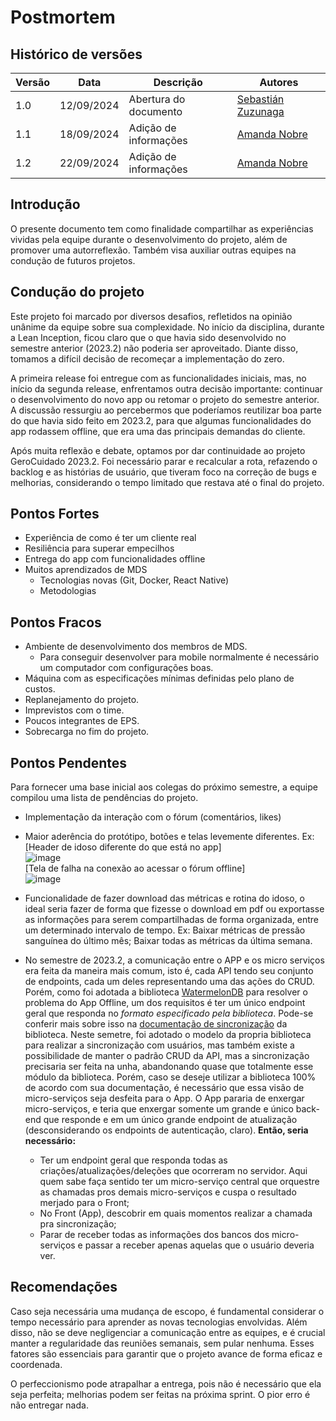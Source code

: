 # Postmortem 

## Histórico de versões

| Versão | Data       | Descrição             | Autores     |
| ------ | ---------- | --------------------- | ----------- |
| 1.0    | 12/09/2024 | Abertura do documento | [Sebastián Zuzunaga](https://github.com/sebazac332) |
| 1.1    | 18/09/2024 | Adição de informações | [Amanda Nobre](https://github.com/AmandaNbr) |
| 1.2    | 22/09/2024 | Adição de informações | [Amanda Nobre](https://github.com/AmandaNbr) |

## Introdução

O presente documento tem como finalidade compartilhar as experiências vividas pela equipe durante o desenvolvimento do projeto, além de promover uma autorreflexão. Também visa auxiliar outras equipes na condução de futuros projetos.

## Condução do projeto

Este projeto foi marcado por diversos desafios, refletidos na opinião unânime da equipe sobre sua complexidade. No início da disciplina, durante a Lean Inception, ficou claro que o que havia sido desenvolvido no semestre anterior (2023.2) não poderia ser aproveitado. Diante disso, tomamos a difícil decisão de recomeçar a implementação do zero.

A primeira release foi entregue com as funcionalidades iniciais, mas, no início da segunda release, enfrentamos outra decisão importante: continuar o desenvolvimento do novo app ou retomar o projeto do semestre anterior. A discussão ressurgiu ao percebermos que poderíamos reutilizar boa parte do que havia sido feito em 2023.2, para que algumas funcionalidades do app rodassem offline, que era uma das principais demandas do cliente.

Após muita reflexão e debate, optamos por dar continuidade ao projeto GeroCuidado 2023.2. Foi necessário parar e recalcular a rota, refazendo o backlog e as histórias de usuário, que tiveram foco na correção de bugs e melhorias, considerando o tempo limitado que restava até o final do projeto.

## Pontos Fortes

- Experiência de como é ter um cliente real
- Resiliência para superar empecilhos
- Entrega do app com funcionalidades offline
- Muitos aprendizados de MDS
  - Tecnologias novas (Git, Docker, React Native)
  - Metodologias

## Pontos Fracos

- Ambiente de desenvolvimento dos membros de MDS.
  - Para conseguir desenvolver para mobile normalmente é necessário um computador com configurações boas.
- Máquina com as especificações mínimas definidas pelo plano de custos.
- Replanejamento do projeto.
- Imprevistos com o time.
- Poucos integrantes de EPS.
- Sobrecarga no fim do projeto.

## Pontos Pendentes

Para fornecer uma base inicial aos colegas do próximo semestre, a equipe compilou uma lista de pendências do projeto.

- Implementação da interação com o fórum (comentários, likes)
- Maior aderência do protótipo, botões e telas levemente diferentes. Ex:<br>
[Header de idoso diferente do que está no app]<br>
![image](https://github.com/user-attachments/assets/2d3a9a13-469c-4a49-8a83-3e58bcd88d37)<br>
[Tela de falha na conexão ao acessar o fórum offline]<br>
![image](https://github.com/user-attachments/assets/6d67e7d2-abb9-4233-8415-783a11c71cfe)

- Funcionalidade de fazer download das métricas e rotina do idoso, o ideal seria fazer de forma que fizesse o download em pdf ou exportasse as informações para serem compartilhadas de forma organizada, entre um determinado intervalo de tempo. Ex: Baixar métricas de pressão sanguínea do último mês; Baixar todas as métricas da última semana.
- No semestre de 2023.2, a comunicação entre o APP e os micro serviços era feita da maneira mais comum, isto é, cada API tendo seu conjunto de endpoints, cada um deles representando uma das ações do CRUD. 
Porém, como foi adotada a biblioteca [WatermelonDB](https://watermelondb.dev/docs) para resolver o problema do App Offline, um dos requisitos é ter um único endpoint geral que responda no _formato especificado pela biblioteca_. Pode-se conferir mais sobre isso na [documentação de sincronização](https://watermelondb.dev/docs/Sync/Intro) da biblioteca.
Neste semetre, foi adotado o modelo da propria biblioteca para realizar a sincronização com usuários, mas também existe a possibilidade de manter o padrão CRUD da API, mas a sincronização precisaria ser feita na unha, abandonando quase que totalmente esse módulo da biblioteca.
Porém, caso se deseje utilizar a biblioteca 100% de acordo com sua documentação, é necessário que essa visão de micro-serviços seja desfeita para o App. O App pararia de enxergar micro-serviços, e teria que enxergar somente um grande e único back-end que responde e em um único grande endpoint de atualização (desconsiderando os endpoints de autenticação, claro). **Então, seria necessário:**
	- Ter um endpoint geral que responda todas as criações/atualizações/deleções que ocorreram no servidor. Aqui quem sabe faça sentido ter um micro-serviço central que orquestre as chamadas pros demais micro-serviços e cuspa o resultado merjado para o Front;
	- No Front (App), descobrir em quais momentos realizar a chamada pra sincronização;
	- Parar de receber todas as informações dos bancos dos micro-serviços e passar a receber apenas aquelas que o usuário deveria ver.


## Recomendações

Caso seja necessária uma mudança de escopo, é fundamental considerar o tempo necessário para aprender as novas tecnologias envolvidas. Além disso, não se deve negligenciar a comunicação entre as equipes, e é crucial manter a regularidade das reuniões semanais, sem pular nenhuma. Esses fatores são essenciais para garantir que o projeto avance de forma eficaz e coordenada.

O perfeccionismo pode atrapalhar a entrega, pois não é necessário que ela seja perfeita; melhorias podem ser feitas na próxima sprint. O pior erro é não entregar nada.
